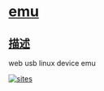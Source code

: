 # [emu](https://github.com/qitas/emu) 

## [描述](https://github.com/qitas/emu/wiki) 

web usb linux device emu 

[![sites](http://182.61.61.133/link/resources/head.png)](http://www.qitas.cn) 

